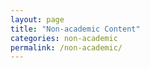 ```yaml
---
layout: page
title: "Non-academic Content"
categories: non-academic
permalink: /non-academic/
---
```

